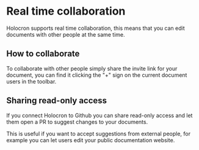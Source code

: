 # Real time collaboration

Holocron supports real time collaboration, this means that you can edit documents with other people at the same time.

## How to collaborate

To collaborate with other people simply share the invite link for your document, you can find it clicking the "+" sign on the current document users in the toolbar.

## Sharing read-only access

If you connect Holocron to Github you can share read-only access and let them open a PR to suggest changes to your documents.

This is useful if you want to accept suggestions from external people, for example you can let users edit your public documentation website.